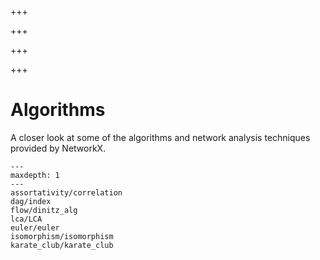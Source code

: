 


+++

+++

+++

+++

# Algorithms

A closer look at some of the algorithms and network analysis techniques
provided by NetworkX.

```{toctree}
---
maxdepth: 1
---
assortativity/correlation
dag/index
flow/dinitz_alg
lca/LCA
euler/euler
isomorphism/isomorphism
karate_club/karate_club
